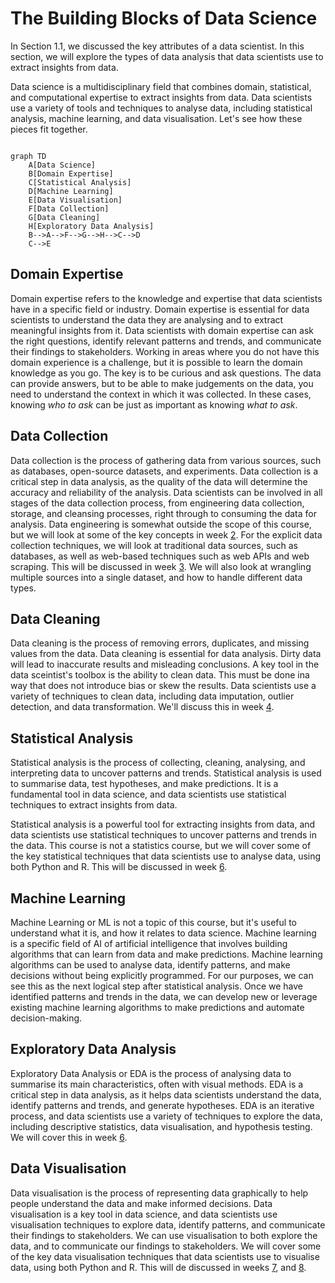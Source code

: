 # The Building Blocks of Data Science

In Section 1.1, we discussed the key attributes of a data scientist. In this
section, we will explore the types of data analysis that data scientists use to
extract insights from data.

Data science is a multidisciplinary field that combines domain, statistical, and
computational expertise to extract insights from data. Data scientists use a
variety of tools and techniques to analyse data, including statistical analysis,
machine learning, and data visualisation. Let's see how these pieces fit
together.

```mermaid

graph TD
    A[Data Science]
    B[Domain Expertise]
    C[Statistical Analysis]
    D[Machine Learning]
    E[Data Visualisation]
    F[Data Collection]
    G[Data Cleaning]
    H[Exploratory Data Analysis]
    B-->A-->F-->G-->H-->C-->D
    C-->E
```

## Domain Expertise

Domain expertise refers to the knowledge and expertise that data scientists have
in a specific field or industry. Domain expertise is essential for data
scientists to understand the data they are analysing and to extract meaningful
insights from it. Data scientists with domain expertise can ask the right
questions, identify relevant patterns and trends, and communicate their findings
to stakeholders. Working in areas where you do not have this domain experience
is a challenge, but it is possible to learn the domain knowledge as you go. The
key is to be curious and ask questions. The data can provide answers, but to be
able to make judgements on the data, you need to understand the context in which
it was collected. In these cases, knowing _who to ask_ can be just as important
as knowing _what to ask_.

## Data Collection

Data collection is the process of gathering data from various sources, such as
databases, open-source datasets, and experiments. Data collection is a critical
step in data analysis, as the quality of the data will determine the accuracy
and reliability of the analysis. Data scientists can be involved in all stages
of the data collection process, from engineering data collection, storage, and
cleansing processes, right through to consuming the data for analysis. Data
engineering is somewhat outside the scope of this course, but we will look at
some of the key concepts in week [2](../02/2.0.md). For the explicit data
collection techniques, we will look at traditional data sources, such as
databases, as well as web-based techniques such as web APIs and web scraping.
This will be discussed in week [3](../03/3.0.md). We will also look at wrangling
multiple sources into a single dataset, and how to handle different data types.

## Data Cleaning

Data cleaning is the process of removing errors, duplicates, and missing values
from the data. Data cleaning is essential for data analysis. Dirty data will
lead to inaccurate results and misleading conclusions. A key tool in the data
sceintist's toolbox is the ability to clean data. This must be done ina way that
does not introduce bias or skew the results. Data scientists use a variety of
techniques to clean data, including data imputation, outlier detection, and data
transformation. We'll discuss this in week [4](../04/4.0.md).

## Statistical Analysis

Statistical analysis is the process of collecting, cleaning, analysing, and
interpreting data to uncover patterns and trends. Statistical analysis is used
to summarise data, test hypotheses, and make predictions. It is a fundamental
tool in data science, and data scientists use statistical techniques to extract
insights from data.

Statistical analysis is a powerful tool for extracting insights from data, and
data scientists use statistical techniques to uncover patterns and trends in the
data. This course is not a statistics course, but we will cover some of the key
statistical techniques that data scientists use to analyse data, using both
Python and R. This will be discussed in week [6](../05/5.0.md).

## Machine Learning

Machine Learning or ML is not a topic of this course, but it's useful to
understand what it is, and how it relates to data science. Machine learning is a
specific field of AI of artificial intelligence that involves building
algorithms that can learn from data and make predictions. Machine learning
algorithms can be used to analyse data, identify patterns, and make decisions
without being explicitly programmed. For our purposes, we can see this as the
next logical step after statistical analysis. Once we have identified patterns
and trends in the data, we can develop new or leverage existing machine learning
algorithms to make predictions and automate decision-making.

## Exploratory Data Analysis

Exploratory Data Analysis or EDA is the process of analysing data to summarise
its main characteristics, often with visual methods. EDA is a critical step in
data analysis, as it helps data scientists understand the data, identify
patterns and trends, and generate hypotheses. EDA is an iterative process, and
data scientists use a variety of techniques to explore the data, including
descriptive statistics, data visualisation, and hypothesis testing. We will
cover this in week [6](../06/4.0.md).

## Data Visualisation

Data visualisation is the process of representing data graphically to help
people understand the data and make informed decisions. Data visualisation is a
key tool in data science, and data scientists use visualisation techniques to
explore data, identify patterns, and communicate their findings to stakeholders.
We can use visualisation to both explore the data, and to communicate our
findings to stakeholders. We will cover some of the key data visualisation
techniques that data scientists use to visualise data, using both Python and R.
This will de discussed in weeks [7](../07/7.0.md), and [8](../08/8.0.md).
